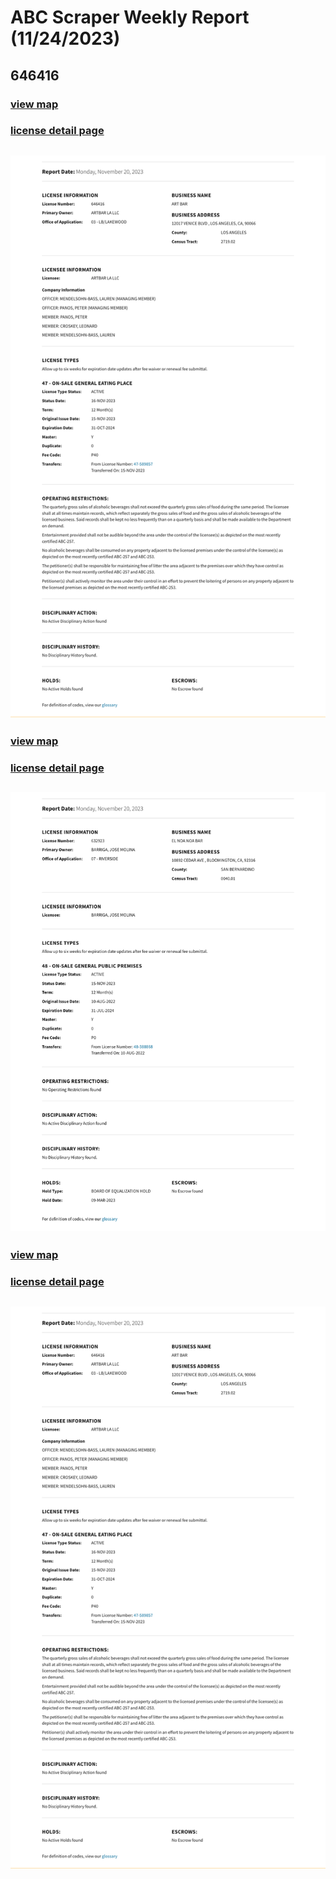 # ABC Scraper Weekly Report (11/24/2023)
## 646416
### [view map](https://maps.google.com?q=12017%20VENICE%20BLVD%2C%20LOS%20ANGELES)
### [license detail page](https://www.abc.ca.gov/licensing/license-lookup/single-license/?RPTTYPE=12&LICENSE=646416)
![646416](https://raw.githubusercontent.com/playatgtb/abc-scraper/main/downloads/2023-11-16-screenshots/646416.png)
---
### [view map](https://maps.google.com?q=10892%20CEDAR%20AVE%2C%20BLOOMINGTON)
### [license detail page](https://www.abc.ca.gov/licensing/license-lookup/single-license/?RPTTYPE=12&LICENSE=632923)
![632923](https://raw.githubusercontent.com/playatgtb/abc-scraper/main/downloads/2023-11-15-screenshots/632923.png)
---
### [view map](https://maps.google.com?q=12017%20VENICE%20BLVD%2C%20LOS%20ANGELES)
### [license detail page](https://www.abc.ca.gov/licensing/license-lookup/single-license/?RPTTYPE=12&LICENSE=646416)
![646416](https://raw.githubusercontent.com/playatgtb/abc-scraper/main/downloads/2023-11-15-screenshots/646416.png)
---
